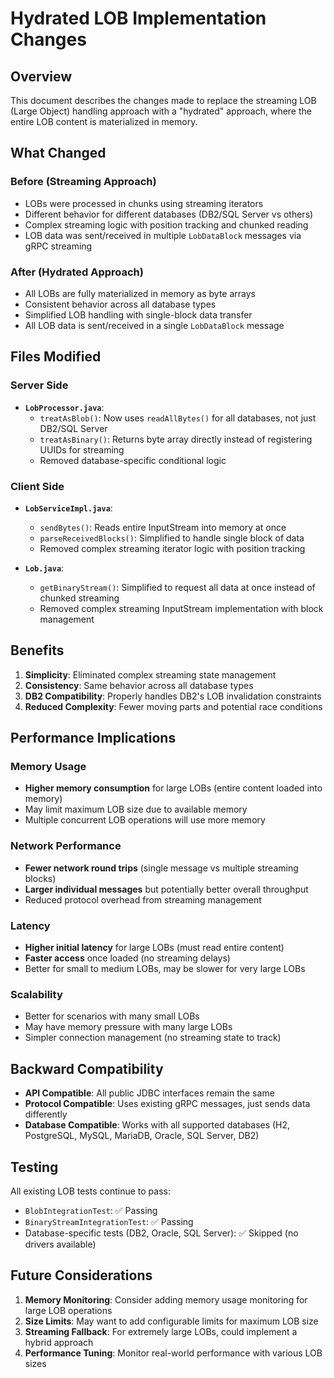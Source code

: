 # Hydrated LOB Implementation Changes

## Overview

This document describes the changes made to replace the streaming LOB (Large Object) handling approach with a "hydrated" approach, where the entire LOB content is materialized in memory.

## What Changed

### Before (Streaming Approach)
- LOBs were processed in chunks using streaming iterators
- Different behavior for different databases (DB2/SQL Server vs others)
- Complex streaming logic with position tracking and chunked reading
- LOB data was sent/received in multiple `LobDataBlock` messages via gRPC streaming

### After (Hydrated Approach)  
- All LOBs are fully materialized in memory as byte arrays
- Consistent behavior across all database types
- Simplified LOB handling with single-block data transfer
- All LOB data is sent/received in a single `LobDataBlock` message

## Files Modified

### Server Side
- **`LobProcessor.java`**: 
  - `treatAsBlob()`: Now uses `readAllBytes()` for all databases, not just DB2/SQL Server
  - `treatAsBinary()`: Returns byte array directly instead of registering UUIDs for streaming
  - Removed database-specific conditional logic

### Client Side  
- **`LobServiceImpl.java`**:
  - `sendBytes()`: Reads entire InputStream into memory at once
  - `parseReceivedBlocks()`: Simplified to handle single block of data
  - Removed complex streaming iterator logic with position tracking

- **`Lob.java`**:
  - `getBinaryStream()`: Simplified to request all data at once instead of chunked streaming
  - Removed complex streaming InputStream implementation with block management

## Benefits

1. **Simplicity**: Eliminated complex streaming state management
2. **Consistency**: Same behavior across all database types  
3. **DB2 Compatibility**: Properly handles DB2's LOB invalidation constraints
4. **Reduced Complexity**: Fewer moving parts and potential race conditions

## Performance Implications

### Memory Usage
- **Higher memory consumption** for large LOBs (entire content loaded into memory)
- May limit maximum LOB size due to available memory
- Multiple concurrent LOB operations will use more memory

### Network Performance  
- **Fewer network round trips** (single message vs multiple streaming blocks)
- **Larger individual messages** but potentially better overall throughput
- Reduced protocol overhead from streaming management

### Latency
- **Higher initial latency** for large LOBs (must read entire content)
- **Faster access** once loaded (no streaming delays)
- Better for small to medium LOBs, may be slower for very large LOBs

### Scalability
- Better for scenarios with many small LOBs
- May have memory pressure with many large LOBs
- Simpler connection management (no streaming state to track)

## Backward Compatibility

- **API Compatible**: All public JDBC interfaces remain the same
- **Protocol Compatible**: Uses existing gRPC messages, just sends data differently  
- **Database Compatible**: Works with all supported databases (H2, PostgreSQL, MySQL, MariaDB, Oracle, SQL Server, DB2)

## Testing

All existing LOB tests continue to pass:
- `BlobIntegrationTest`: ✅ Passing
- `BinaryStreamIntegrationTest`: ✅ Passing  
- Database-specific tests (DB2, Oracle, SQL Server): ✅ Skipped (no drivers available)

## Future Considerations

1. **Memory Monitoring**: Consider adding memory usage monitoring for large LOB operations
2. **Size Limits**: May want to add configurable limits for maximum LOB size
3. **Streaming Fallback**: For extremely large LOBs, could implement a hybrid approach
4. **Performance Tuning**: Monitor real-world performance with various LOB sizes